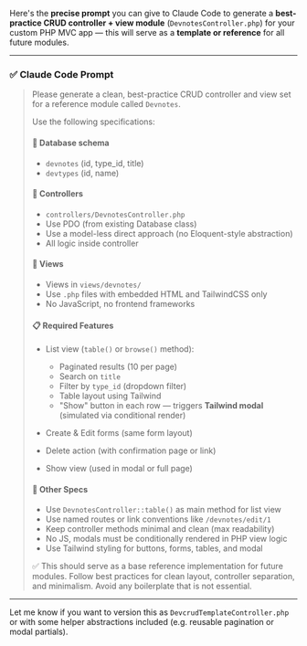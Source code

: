 Here's the **precise prompt** you can give to Claude Code to generate a **best-practice CRUD controller + view module** (`DevnotesController.php`) for your custom PHP MVC app — this will serve as a **template or reference** for all future modules.

---

### ✅ Claude Code Prompt

> Please generate a clean, best-practice CRUD controller and view set for a reference module called `Devnotes`.
>
> Use the following specifications:
>
> #### 🧱 **Database schema**
>
> * `devnotes` (id, type\_id, title)
> * `devtypes` (id, name)
>
> #### 📁 **Controllers**
>
> * `controllers/DevnotesController.php`
> * Use PDO (from existing Database class)
> * Use a model-less direct approach (no Eloquent-style abstraction)
> * All logic inside controller
>
> #### 📁 **Views**
>
> * Views in `views/devnotes/`
> * Use `.php` files with embedded HTML and TailwindCSS only
> * No JavaScript, no frontend frameworks
>
> #### 📋 **Required Features**
>
> * List view (`table()` or `browse()` method):
>
>   * Paginated results (10 per page)
>   * Search on `title`
>   * Filter by `type_id` (dropdown filter)
>   * Table layout using Tailwind
>   * "Show" button in each row — triggers **Tailwind modal** (simulated via conditional render)
> * Create & Edit forms (same form layout)
> * Delete action (with confirmation page or link)
> * Show view (used in modal or full page)
>
> #### 🧠 Other Specs
>
> * Use `DevnotesController::table()` as main method for list view
> * Use named routes or link conventions like `/devnotes/edit/1`
> * Keep controller methods minimal and clean (max readability)
> * No JS, modals must be conditionally rendered in PHP view logic
> * Use Tailwind styling for buttons, forms, tables, and modal
>
> ✅ This should serve as a base reference implementation for future modules. Follow best practices for clean layout, controller separation, and minimalism. Avoid any boilerplate that is not essential.

---

Let me know if you want to version this as `DevcrudTemplateController.php` or with some helper abstractions included (e.g. reusable pagination or modal partials).
